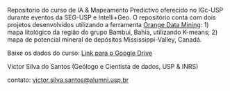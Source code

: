 Repositorio do curso de IA & Mapeamento Predictivo oferecido no IGc-USP durante eventos da SEG-USP e Intelli+Geo. O repositório conta com dois projetos desenvolvidos utilizando a ferramenta [Orange Data Mining](https://orangedatamining.com/): 1) mapa litológico da região do grupo Bambuí, Bahia, utilizando K-means; 2) mapa de potencial mineral de depósitos Mississippi-Valley, Canadá.

Baixe os dados do curso: [Link para o Google Drive](https://drive.google.com/drive/folders/1skQzWWqaUncLS_nUkhgkJWcTGT5_-8Yj?usp=drive_link)

Victor Silva do Santos (Geólogo e Cientista de dados, USP & INRS)

contato: victor.silva.santos@alumni.usp.br
